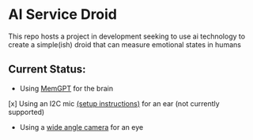# AI Service Droid
This repo hosts a project in development seeking to use ai technology to create a simple(ish) droid that can measure emotional states in humans

## Current Status:
- Using [MemGPT](https://github.com/cpacker/MemGPT) for the brain

[x] Using an I2C mic [(setup instructions)](https://learn.adafruit.com/adafruit-i2s-mems-microphone-breakout/raspberry-pi-wiring-test) for an ear (not currently supported)
- Using a [wide angle camera](https://www.adafruit.com/product/5658) for an eye
